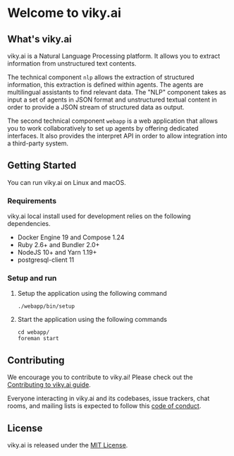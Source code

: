 # Welcome to viky.ai

## What's viky.ai

viky.ai is a Natural Language Processing platform. It allows you to extract information from unstructured text contents.

The technical component `nlp` allows the extraction of structured information, this extraction is defined within agents. The agents are multilingual assistants to find relevant data. The "NLP" component takes as input a set of agents in JSON format and unstructured textual content in order to provide a JSON stream of structured data as output.

The second technical component `webapp` is a web application that allows you to work collaboratively to set up agents by offering dedicated interfaces. It also provides the interpret API in order to allow integration into a third-party system.

## Getting Started

You can run viky.ai on Linux and macOS.

### Requirements

viky.ai local install used for development relies on the following dependencies.

* Docker Engine 19 and Compose 1.24
* Ruby 2.6+ and Bundler 2.0+
* NodeJS 10+ and Yarn 1.19+
* postgresql-client 11

### Setup and run

1. Setup the application using the following command
   ```
   ./webapp/bin/setup
   ```

2. Start the application using the following commands
   ```
   cd webapp/
   foreman start
   ```

## Contributing

We encourage you to contribute to viky.ai! Please check out the [Contributing to viky.ai guide](CONTRIBUTING.md).

Everyone interacting in viky.ai and its codebases, issue trackers, chat rooms, and mailing lists is expected to follow this [code of conduct](CODE_OF_CONDUCT.md).

## License

viky.ai is released under the [MIT License](https://opensource.org/licenses/MIT).
